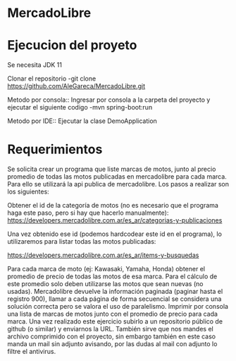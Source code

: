 # MercadoLibre

# Ejecucion del proyeto
Se necesita JDK 11

Clonar el repositorio 
-git clone https://github.com/AleGareca/MercadoLibre.git

Metodo por consola::
Ingresar por consola a la carpeta del proyecto y ejecutar el siguiente codigo
-mvn spring-boot:run

Metodo por IDE::
Ejecutar la clase DemoApplication

# Requerimientos
Se solicita crear un programa que liste marcas de motos, junto al precio promedio de todas las motos publicadas en mercadolibre para cada marca. Para ello se utilizará la api publica de mercadolibre.
Los pasos a realizar son los siguientes:

Obtener el id de la categoría de motos (no es necesario que el programa haga este paso, pero si hay que hacerlo manualmente):
https://developers.mercadolibre.com.ar/es_ar/categorias-y-publicaciones

Una vez obtenido ese id (podemos hardcodear este id en el programa), lo utilizaremos para listar todas las motos publicadas:

https://developers.mercadolibre.com.ar/es_ar/items-y-busquedas

Para cada marca de moto (ej: Kawasaki, Yamaha, Honda) obtener el promedio de precio de todas las motos de esa marca.
Para el cálculo de este promedio solo deben utilizarse las motos que sean nuevas (no usadas).
Mercadolibre devuelve la información paginada (paginar hasta el registro 900), llamar a cada página de forma secuencial se considera una solución correcta pero se valora el uso de paralelismo.
Imprimir por consola una lista de marcas de motos junto con el promedio de precio para cada marca.
Una vez realizado este ejercicio subirlo a un repositorio público de github (o similar) y enviarnos la URL. También sirve que nos mandes el archivo comprimido con el proyecto, sin embargo también en este caso manda un mail sin adjunto avisando, por las dudas al mail con adjunto lo filtre el antivirus.
